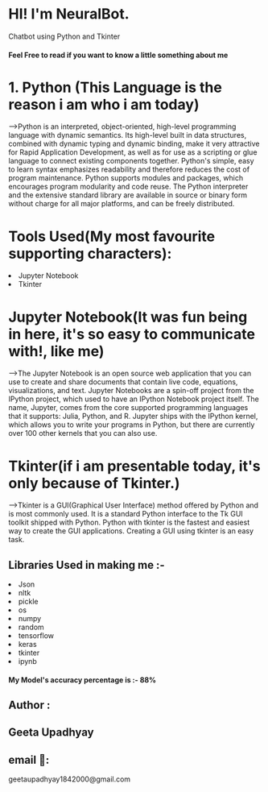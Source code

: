 # HI! I'm NeuralBot. 
Chatbot using Python and Tkinter
<h4> Feel Free to read if you want to know a little something about me</h4>

<h1>1. Python (This Language is the reason i am who i am today)</h1>
-->Python is an interpreted, object-oriented, high-level programming language with dynamic semantics. Its high-level built in data structures, combined with dynamic typing and dynamic binding, make it very attractive for Rapid Application Development, as well as for use as a scripting or glue language to connect existing components together. Python's simple, easy to learn syntax emphasizes readability and therefore reduces the cost of program maintenance. Python supports modules and packages, which encourages program modularity and code reuse. The Python interpreter and the extensive standard library are available in source or binary form without charge for all major platforms, and can be freely distributed.

<h1>Tools Used(My most favourite supporting characters): </h1>
<li>Jupyter Notebook</li>
<li>Tkinter</li>

<h1>Jupyter Notebook(It was fun being in here, it's so easy to communicate with!, like me)</h1>
-->The Jupyter Notebook is an open source web application that you can use to create and share documents that contain live code, equations, visualizations, and text.
Jupyter Notebooks are a spin-off project from the IPython project, which used to have an IPython Notebook project itself. The name, Jupyter, comes from the core supported programming languages that it supports: Julia, Python, and R. Jupyter ships with the IPython kernel, which allows you to write your programs in Python, but there are currently over 100 other kernels that you can also use.

<h1>Tkinter(if i am presentable today, it's only because of Tkinter.)</h1>
-->Tkinter is a GUI(Graphical User Interface) method offered by Python and is most commonly used. It is a standard Python interface to the Tk GUI toolkit shipped with Python. Python with tkinter is the fastest and easiest way to create the GUI applications. Creating a GUI using tkinter is an easy task.

<h2>Libraries Used in making me :-</h2>
<li>Json</li>
<li>nltk</li>
<li>pickle</li>
<li>os</li>
<li>numpy</li>
<li>random</li>
<li>tensorflow</li>
<li>keras</li>
<li>tkinter</li>
<li>ipynb</li>

<h4> My Model's accuracy percentage is :- 88%</h4>

<h2>Author : </h2> <h2>Geeta Upadhyay</h2>
<h2>email 📧: </h4>geetaupadhyay1842000@gmail.com<h4>
